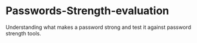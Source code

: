 # Passwords-Strength-evaluation
Understanding what makes a password strong and test it against password strength tools.
